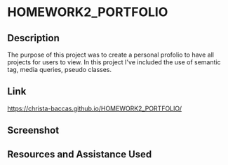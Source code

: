 # HOMEWORK2_PORTFOLIO
## Description
The purpose of this project was to create a personal profolio to have all projects for users to view. 
In this project I've included the use of semantic tag, media queries, pseudo classes.

## Link
https://christa-baccas.github.io/HOMEWORK2_PORTFOLIO/
## Screenshot

## Resources and Assistance Used

